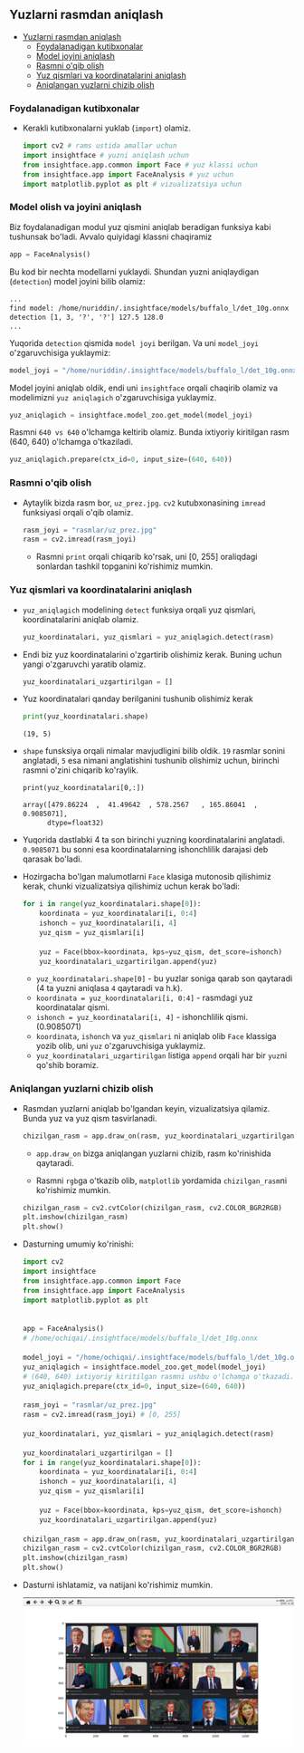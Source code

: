 ## Yuzlarni rasmdan aniqlash

<!-- TOC -->
  * [Yuzlarni rasmdan aniqlash](#yuzlarni-rasmdan-aniqlash)
    * [Foydalanadigan kutibxonalar](#foydalanadigan-kutibxonalar)
    * [Model joyini aniqlash](#model-joyini-aniqlash)
    * [Rasmni o'qib olish](#rasmni-oqib-olish)
    * [Yuz qismlari va koordinatalarini aniqlash](#yuz-qismlari-va-koordinatalarini-aniqlash)
    * [Aniqlangan yuzlarni chizib olish](#aniqlangan-yuzlarni-chizib-olish)
<!-- TOC -->

### Foydalanadigan kutibxonalar

* Kerakli kutibxonalarni yuklab (`import`) olamiz.

    ```python
    import cv2 # rams ustida amallar uchun
    import insightface # yuzni aniqlash uchun
    from insightface.app.common import Face # yuz klassi uchun
    from insightface.app import FaceAnalysis # yuz uchun
    import matplotlib.pyplot as plt # vizualizatsiya uchun
    ```

### Model olish va joyini aniqlash

Biz foydalanadigan modul yuz qismini aniqlab beradigan funksiya kabi tushunsak bo'ladi.
Avvalo quiyidagi klassni chaqiramiz

  ```python
  app = FaceAnalysis()
  ```
Bu kod bir nechta modellarni yuklaydi. Shundan yuzni aniqlaydigan (`detection`) model joyini bilib olamiz:

  ```shell
  ...
  find model: /home/nuriddin/.insightface/models/buffalo_l/det_10g.onnx detection [1, 3, '?', '?'] 127.5 128.0
  ...
  ``` 

Yuqorida `detection` qismida `model joyi` berilgan. Va uni `model_joyi` o'zgaruvchisiga yuklaymiz:

  ```python
  model_joyi = "/home/nuriddin/.insightface/models/buffalo_l/det_10g.onnx"
  ```

Model joyini aniqlab oldik, endi uni `insightface` orqali chaqirib olamiz va modelimizni 
`yuz aniqlagich` o'zgaruvchisiga yuklaymiz.

  ```python
  yuz_aniqlagich = insightface.model_zoo.get_model(model_joyi)
  ```
Rasmni `640 vs 640` o'lchamga keltirib olamiz. Bunda ixtiyoriy kiritilgan rasm (640, 640) o'lchamga o'tkaziladi.

  ```python
  yuz_aniqlagich.prepare(ctx_id=0, input_size=(640, 640))
  ```
  
### Rasmni o'qib olish

* Aytaylik bizda rasm bor, `uz_prez.jpg`. `cv2` kutubxonasining `imread` funksiyasi orqali o'qib olamiz.

  ```python
  rasm_joyi = "rasmlar/uz_prez.jpg"
  rasm = cv2.imread(rasm_joyi)
  ```
  * Rasmni `print` orqali chiqarib ko'rsak, uni [0, 255] oraliqdagi sonlardan tashkil topganini ko'rishimiz mumkin.

### Yuz qismlari va koordinatalarini aniqlash

* `yuz_aniqlagich` modelining `detect` funksiya orqali yuz qismlari, koordinatalarini aniqlab olamiz.

  ```python
  yuz_koordinatalari, yuz_qismlari = yuz_aniqlagich.detect(rasm)
  ```
  
* Endi biz yuz koordinatalarini o'zgartirib olishimiz kerak. Buning uchun yangi o'zgaruvchi yaratib olamiz.

  ```python
  yuz_koordinatalari_uzgartirilgan = []
  ```

*  Yuz koordinatalari qanday berilganini tushunib olishimiz kerak

    ```python
    print(yuz_koordinatalari.shape)
    ```
    ```commandline
    (19, 5)
    ```
* `shape` funsksiya orqali nimalar mavjudligini bilib oldik. `19` rasmlar sonini anglatadi, 
  `5` esa nimani anglatishini tushunib olishimiz uchun, birinchi rasmni o'zini chiqarib ko'raylik.

  ```shell
  print(yuz_koordinatalari[0,:])
  ```
  ```commandline
  array([479.86224  ,  41.49642  , 578.2567   , 165.86041  ,   0.9085071],
        dtype=float32)
  ```

* Yuqorida dastlabki 4 ta son birinchi yuzning koordinatalarini anglatadi. 
`0.9085071` bu sonni esa koordinatalarning ishonchlilik darajasi deb qarasak bo'ladi. 

* Hozirgacha bo'lgan malumotlarni `Face` klasiga mutonosib qilishimiz kerak, chunki vizualizatsiya qilishimiz uchun
kerak bo'ladi:

    ```python
    for i in range(yuz_koordinatalari.shape[0]):
        koordinata = yuz_koordinatalari[i, 0:4]
        ishonch = yuz_koordinatalari[i, 4]
        yuz_qism = yuz_qismlari[i]
  
        yuz = Face(bbox=koordinata, kps=yuz_qism, det_score=ishonch)
        yuz_koordinatalari_uzgartirilgan.append(yuz)
    ```
    
    * `yuz_koordinatalari.shape[0]` - bu yuzlar soniga qarab son qaytaradi (4 ta yuzni aniqlasa `4` qaytaradi va h.k).
    * `koordinata = yuz_koordinatalari[i, 0:4]` - rasmdagi yuz koordinatalar qismi.
    * `ishonch = yuz_koordinatalari[i, 4]` - ishonchlilik qismi. (0.9085071)
    * `koordinata`, `ishonch` va `yuz_qismlari` ni aniqlab olib `Face` klassiga yozib olib, uni `yuz` o'zgaruvchisiga yuklaymiz.
    * `yuz_koordinatalari_uzgartirilgan` listiga `append` orqali har bir `yuz`ni qo'shib boramiz.

### Aniqlangan yuzlarni chizib olish

* Rasmdan yuzlarni aniqlab bo'lgandan keyin, vizualizatsiya qilamiz. Bunda yuz va yuz qism tasvirlanadi. 

  ```python
  chizilgan_rasm = app.draw_on(rasm, yuz_koordinatalari_uzgartirilgan)
  ```
  * `app.draw_on` bizga aniqlangan yuzlarni chizib, rasm ko'rinishida qaytaradi.

  * Rasmni `rgb`ga o'tkazib olib, `matplotlib` yordamida `chizilgan_rasm`ni ko'rishimiz mumkin.

  ```python
  chizilgan_rasm = cv2.cvtColor(chizilgan_rasm, cv2.COLOR_BGR2RGB)
  plt.imshow(chizilgan_rasm)
  plt.show()
  ```
  
* Dasturning umumiy ko'rinishi:

  ```python
  import cv2
  import insightface
  from insightface.app.common import Face
  from insightface.app import FaceAnalysis
  import matplotlib.pyplot as plt
  
  
  app = FaceAnalysis()
  # /home/ochiqai/.insightface/models/buffalo_l/det_10g.onnx
  
  model_joyi = "/home/ochiqai/.insightface/models/buffalo_l/det_10g.onnx"
  yuz_aniqlagich = insightface.model_zoo.get_model(model_joyi)
  # (640, 640) ixtiyoriy kiritilgan rasmni ushbu o'lchamga o'tkazadi.
  yuz_aniqlagich.prepare(ctx_id=0, input_size=(640, 640))
  
  rasm_joyi = "rasmlar/uz_prez.jpg"
  rasm = cv2.imread(rasm_joyi) # [0, 255]
  
  yuz_koordinatalari, yuz_qismlari = yuz_aniqlagich.detect(rasm)
  
  yuz_koordinatalari_uzgartirilgan = []
  for i in range(yuz_koordinatalari.shape[0]):
      koordinata = yuz_koordinatalari[i, 0:4]
      ishonch = yuz_koordinatalari[i, 4]
      yuz_qism = yuz_qismlari[i]
  
      yuz = Face(bbox=koordinata, kps=yuz_qism, det_score=ishonch)
      yuz_koordinatalari_uzgartirilgan.append(yuz)
  
  chizilgan_rasm = app.draw_on(rasm, yuz_koordinatalari_uzgartirilgan)
  chizilgan_rasm = cv2.cvtColor(chizilgan_rasm, cv2.COLOR_BGR2RGB)
  plt.imshow(chizilgan_rasm)
  plt.show()
  ```
  
* Dasturni ishlatamiz, va natijani ko'rishimiz mumkin.

  <p align="center">
      <img src="./rasm/rasmdan_yuzni_aniqlash/rasmdan_yuzni_aniqlash.png">
  </p>


